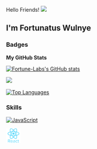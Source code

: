 Hello Friends! ![](https://user-images.githubusercontent.com/18350557/176309783-0785949b-9127-417c-8b55-ab5a4333674e.gif)

<h2 align="left">I'm Fortunatus Wulnye</h2>


### Badges

<b>My GitHub Stats</b>

<a href="http://www.github.com/Fortune-Labs"><img src="https://github-readme-stats.vercel.app/api?username=Fortune-Labs&show_icons=true&hide=&count_private=true&title_color=0891b2&text_color=ffffff&icon_color=0891b2&bg_color=1c1917&hide_border=true&show_icons=true" alt="Fortune-Labs's GitHub stats" /></a>

<a href="http://www.github.com/Fortune-Labs"><img src="https://github-readme-streak-stats.herokuapp.com/?user=Fortune-Labs&stroke=ffffff&background=1c1917&ring=0891b2&fire=0891b2&currStreakNum=ffffff&currStreakLabel=0891b2&sideNums=ffffff&sideLabels=ffffff&dates=ffffff&hide_border=true" /></a>

<a href="https://github.com/Fortune-Labs" align="left"><img src="https://github-readme-stats.vercel.app/api/top-langs/?username=Fortune-Labs&langs_count=10&title_color=0891b2&text_color=ffffff&icon_color=0891b2&bg_color=1c1917&hide_border=true&locale=en&custom_title=Top%20%Languages" alt="Top Languages" /></a>


### Skills
<p align="left">
<a href="https://developer.mozilla.org/en-US/docs/Web/JavaScript" target="_blank" rel="noreferrer"><img src="https://raw.githubusercontent.com/danielcranney/readme-generator/main/public/icons/skills/javascript-colored.svg" width="36" height="36" alt="JavaScript" /></a>

<a href="https://reactjs.org/" target="_blank"> <img src="https://raw.githubusercontent.com/devicons/devicon/master/icons/react/react-original-wordmark.svg" alt="react" width="40" height="40"/> </a>
</p>